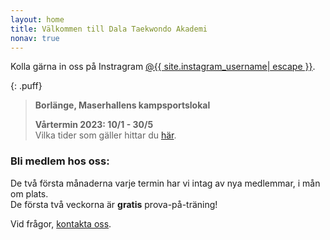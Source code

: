 ```yaml
---
layout: home
title: Välkommen till Dala Taekwondo Akademi
nonav: true
---
```


Kolla gärna in oss på Instragram [@{{ site.instagram_username| escape }}](https://instagram.com/dala_tkd).

{: .puff}

> **Borlänge, Maserhallens kampsportslokal**
>
> **Vårtermin 2023: 10/1 - 30/5**  
> Vilka tider som gäller hittar du [här](/lokal-tid/#tid).

### Bli medlem hos oss:

De två första månaderna varje termin har vi intag av nya medlemmar, i mån om plats.  
De första två veckorna är **gratis** prova-på-träning!

Vid frågor, [kontakta oss](/foreningen).
